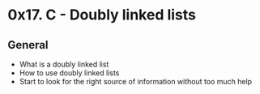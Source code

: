 # 0x17. C - Doubly linked lists

## General
* What is a doubly linked list
* How to use doubly linked lists
* Start to look for the right source of information without too much help
